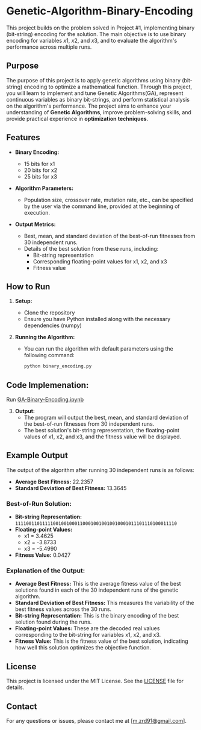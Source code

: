 # Genetic-Algorithm-Binary-Encoding

This project builds on the problem solved in Project #1, implementing binary (bit-string) encoding for the solution. The main objective is to use binary encoding for variables $x1$, $x2$, and $x3$, and to evaluate the algorithm's performance across multiple runs.

## Purpose

The purpose of this project is to apply genetic algorithms using binary (bit-string) encoding to optimize a mathematical function. Through this project, you will learn to implement and tune Genetic Algorithms(GA), represent continuous variables as binary bit-strings, and perform statistical analysis on the algorithm's performance. The project aims to enhance your understanding of **Genetic Algorithms**, improve problem-solving skills, and provide practical experience in **optimization techniques**.


## Features

- **Binary Encoding:** 
  - 15 bits for x1
  - 20 bits for x2
  - 25 bits for x3

- **Algorithm Parameters:**
  - Population size, crossover rate, mutation rate, etc., can be specified by the user via the command line, provided at the beginning of execution.

- **Output Metrics:**
  - Best, mean, and standard deviation of the best-of-run fitnesses from 30 independent runs.
  - Details of the best solution from these runs, including:
    - Bit-string representation
    - Corresponding floating-point values for x1, x2, and x3
    - Fitness value

## How to Run

1. **Setup:**
   - Clone the repository
   - Ensure you have Python installed along with the necessary dependencies (numpy)

2. **Running the Algorithm:**
   - You can run the algorithm with default parameters using the following command:
     ```bash
     python binary_encoding.py
     ```
## Code Implemenation:
Run [GA-Binary-Encoding.ipynb](GA-Binary-Encoding.ipynb)

3. **Output:**
   - The program will output the best, mean, and standard deviation of the best-of-run fitnesses from 30 independent runs.
   - The best solution's bit-string representation, the floating-point values of x1, x2, and x3, and the fitness value will be displayed.
  
## Example Output

The output of the algorithm after running 30 independent runs is as follows:

- **Average Best Fitness:** 22.2357
- **Standard Deviation of Best Fitness:** 13.3645

### Best-of-Run Solution:

- **Bit-string Representation:** `111100110111110010010001100010010010010001011101110100011110`
- **Floating-point Values:** 
  - x1 = 3.4625
  - x2 = -3.8733
  - x3 = -5.4990
- **Fitness Value:** 0.0427

### Explanation of the Output:

- **Average Best Fitness:** This is the average fitness value of the best solutions found in each of the 30 independent runs of the genetic algorithm.
- **Standard Deviation of Best Fitness:** This measures the variability of the best fitness values across the 30 runs.
- **Bit-string Representation:** This is the binary encoding of the best solution found during the runs.
- **Floating-point Values:** These are the decoded real values corresponding to the bit-string for variables x1, x2, and x3.
- **Fitness Value:** This is the fitness value of the best solution, indicating how well this solution optimizes the objective function.

## License

This project is licensed under the MIT License. See the [LICENSE](LICENSE) file for details.

## Contact

For any questions or issues, please contact me at [m.zrd91@gmail.com].

